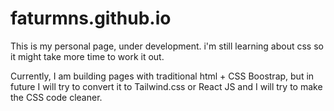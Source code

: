 # faturmns.github.io

This is my personal page, under development. i'm still learning about css so it might take more time to work it out.

Currently, I am building pages with traditional html + CSS Boostrap, but in future I will try to convert it to Tailwind.css or React JS and I will try to make the CSS code cleaner.
